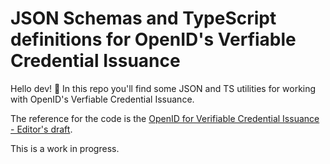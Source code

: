 # JSON Schemas and TypeScript definitions for OpenID's Verfiable Credential Issuance

Hello dev! 🚀
In this repo you'll find some JSON and TS utilities for working with OpenID's Verfiable Credential Issuance.

The reference for the code is the [OpenID for Verifiable Credential Issuance - Editor's draft](https://openid.github.io/OpenID4VCI/openid-4-verifiable-credential-issuance-wg-draft.html#name-introduction).

This is a work in progress.
